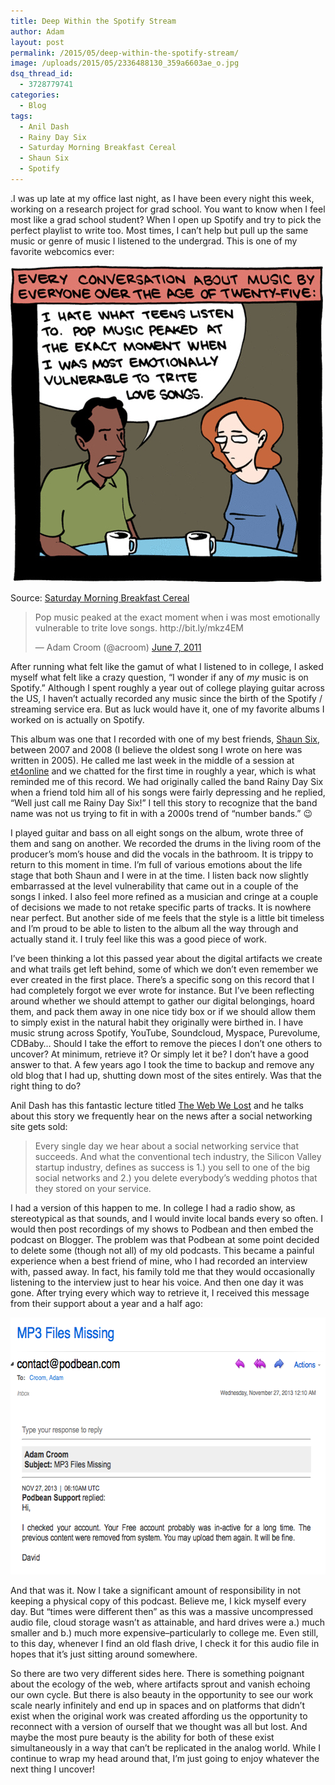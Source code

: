 ```yaml
---
title: Deep Within the Spotify Stream
author: Adam
layout: post
permalink: /2015/05/deep-within-the-spotify-stream/
image: /uploads/2015/05/2336488130_359a6603ae_o.jpg
dsq_thread_id:
  - 3728779741
categories:
  - Blog
tags:
  - Anil Dash
  - Rainy Day Six
  - Saturday Morning Breakfast Cereal
  - Shaun Six
  - Spotify
---
```

.I was up late at my office last night, as I have been every night this week, working on a research project for grad school. You want to know when I feel most like a grad school student? When I open up Spotify and try to pick the perfect playlist to write too. Most times, I can&#8217;t help but pull up the same music or genre of music I listened to the undergrad. This is one of my favorite webcomics ever:

<div id="attachment_558" style="width: 510px" class="wp-caption aligncenter">
  <a href="/uploads/2015/05/every-conversation-about-music-by-everyone-over-t-10604-1306112200-25.jpg"><img class="wp-image-558 size-full" src="/uploads/2015/05/every-conversation-about-music-by-everyone-over-t-10604-1306112200-25.jpg" alt="I hate what teens listen to. Pop music peaked at the exact moment when I was most emotionally vulnerable to trite love songs." width="500" height="506" /></a>

  <p class="wp-caption-text">
    Source: <a href="http://www.smbc-comics.com/?db=comics&id=2253#comic">Saturday Morning Breakfast Cereal</a>
  </p>
</div>

<blockquote class="twitter-tweet" width="550">
  <p lang="en" dir="ltr">
    Pop music peaked at the exact moment when i was most emotionally vulnerable to trite love songs. http://bit.ly/mkz4EM
  </p>

  <p>
    &mdash; Adam Croom (@acroom) <a href="https://twitter.com/acroom/status/78091034487308288">June 7, 2011</a>
  </p>
</blockquote>



After running what felt like the gamut of what I listened to in college, I asked myself what felt like a crazy question, &#8220;I wonder if any of *my* music is on Spotify.&#8221; Although I spent roughly a year out of college playing guitar across the US, I haven&#8217;t actually recorded any music since the birth of the Spotify / streaming service era. But as luck would have it, one of my favorite albums I worked on is actually on Spotify.



This album was one that I recorded with one of my best friends, <a href="https://plus.google.com/106488475570598793727/posts" target="_blank">Shaun Six</a>, between 2007 and 2008 (I believe the oldest song I wrote on here was written in 2005). He called me last week in the middle of a session at <a href="http://adamcroom.com/2015/04/reflecting-on-et4online-2015/" target="_blank">et4online</a> and we chatted for the first time in roughly a year, which is what reminded me of this record. We had originally called the band Rainy Day Six when a friend told him all of his songs were fairly depressing and he replied, &#8220;Well just call me Rainy Day Six!&#8221; I tell this story to recognize that the band name was not us trying to fit in with a 2000s trend of &#8220;number bands.&#8221; 😉

I played guitar and bass on all eight songs on the album, wrote three of them and sang on another. We recorded the drums in the living room of the producer&#8217;s mom&#8217;s house and did the vocals in the bathroom. It is trippy to return to this moment in time. I&#8217;m full of various emotions about the life stage that both Shaun and I were in at the time. I listen back now slightly embarrassed at the level vulnerability that came out in a couple of the songs I inked. I also feel more refined as a musician and cringe at a couple of decisions we made to not retake specific parts of tracks. It is nowhere near perfect. But another side of me feels that the style is a little bit timeless and I&#8217;m proud to be able to listen to the album all the way through and actually stand it. I truly feel like this was a good piece of work.

I&#8217;ve been thinking a lot this passed year about the digital artifacts we create and what trails get left behind, some of which we don&#8217;t even remember we ever created in the first place. There&#8217;s a specific song on this record that I had completely forgot we ever wrote for instance. But I&#8217;ve been reflecting around whether we should attempt to gather our digital belongings, hoard them, and pack them away in one nice tidy box or if we should allow them to simply exist in the natural habit they originally were birthed in. I have music strung across Spotify, YouTube, Soundcloud, Myspace, Purevolume, CDBaby&#8230; Should I take the effort to remove the pieces I don&#8217;t one others to uncover? At minimum, retrieve it? Or simply let it be? I don&#8217;t have a good answer to that. A few years ago I took the time to backup and remove any old blog that I had up, shutting down most of the sites entirely. Was that the right thing to do?

Anil Dash has this fantastic lecture titled <a href="https://www.youtube.com/watch?v=9KKMnoTTHJk" target="_blank">The Web We Lost</a> and he talks about this story we frequently hear on the news after a social networking site gets sold:

> Every single day we hear about a social networking service that succeeds. And what the conventional tech industry, the Silicon Valley startup industry, defines as success is 1.) you sell to one of the big social networks and 2.) you delete everybody&#8217;s wedding photos that they stored on your service.

I had a version of this happen to me. In college I had a radio show, as stereotypical as that sounds, and I would invite local bands every so often. I would then post recordings of my shows to Podbean and then embed the podcast on Blogger. The problem was that Podbean at some point decided to delete some (though not all) of my old podcasts. This became a painful experience when a best friend of mine, who I had recorded an interview with, passed away. In fact, his family told me that they would occasionally listening to the interview just to hear his voice. And then one day it was gone. After trying every which way to retrieve it, I received this message from their support about a year and a half ago:

[<img class=" size-full wp-image-563 aligncenter" src="/uploads/2015/05/Screen-Shot-2015-05-01-at-1.48.49-PM.png" alt="Podbean Screenshot" width="629" height="411" />][1]

And that was it. Now I take a significant amount of responsibility in not keeping a physical copy of this podcast. Believe me, I kick myself every day. But &#8220;times were different then&#8221; as this was a massive uncompressed audio file, cloud storage wasn&#8217;t as attainable, and hard drives were a.) much smaller and b.) much more expensive&#8211;particularly to college me. Even still, to this day, whenever I find an old flash drive, I check it for this audio file in hopes that it&#8217;s just sitting around somewhere.

So there are two very different sides here. There is something poignant about the ecology of the web, where artifacts sprout and vanish echoing our own cycle. But there is also beauty in the opportunity to see our work scale nearly infinitely and end up in spaces and on platforms that didn&#8217;t exist when the original work was created affording us the opportunity to reconnect with a version of ourself that we thought was all but lost. And maybe the most pure beauty is the ability for both of these exist simultaneously in a way that can&#8217;t be replicated in the analog world. While I continue to wrap my head around that, I&#8217;m just going to enjoy whatever the next thing I uncover!

 [1]:/uploads/2015/05/Screen-Shot-2015-05-01-at-1.48.49-PM.png
